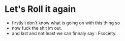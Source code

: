 # Let's Roll it again

- firstly i don't know what is going on with this thing so
- now fuck the shit im out.
- and last and not least we can finnaly say : Fsociety.
